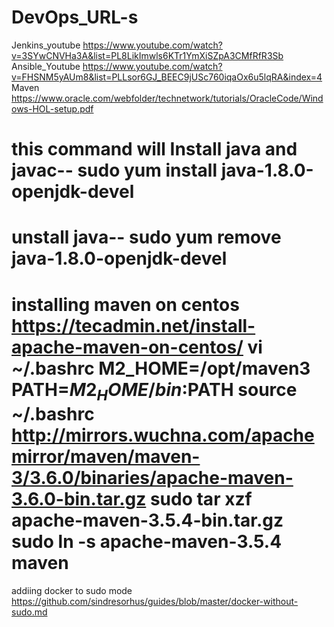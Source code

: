 # DevOps_URL-s
Jenkins_youtube
https://www.youtube.com/watch?v=3SYwCNVHa3A&list=PL8LikImwls6KTr1YmXiSZpA3CMfRfR3Sb
Ansible_Youtube
https://www.youtube.com/watch?v=FHSNM5yAUm8&list=PLLsor6GJ_BEEC9jUSc760iqaOx6u5lqRA&index=4
Maven
https://www.oracle.com/webfolder/technetwork/tutorials/OracleCode/Windows-HOL-setup.pdf

this command will Install java and javac--
sudo yum install java-1.8.0-openjdk-devel
==============================================

unstall java--
sudo yum remove java-1.8.0-openjdk-devel
=============================================
installing maven on centos
https://tecadmin.net/install-apache-maven-on-centos/
vi  ~/.bashrc
M2_HOME=/opt/maven3
PATH=$M2_HOME/bin:$PATH
source ~/.bashrc
http://mirrors.wuchna.com/apachemirror/maven/maven-3/3.6.0/binaries/apache-maven-3.6.0-bin.tar.gz
sudo tar xzf apache-maven-3.5.4-bin.tar.gz
sudo ln -s apache-maven-3.5.4 maven
======================================
addiing docker to sudo mode
https://github.com/sindresorhus/guides/blob/master/docker-without-sudo.md
